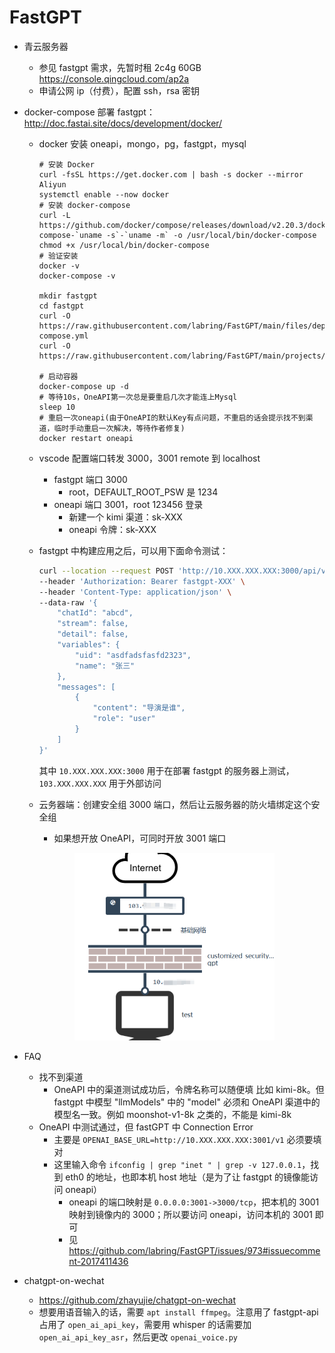 # FastGPT
* 青云服务器
    * 参见 fastgpt 需求，先暂时租 2c4g 60GB https://console.qingcloud.com/ap2a
    * 申请公网 ip（付费），配置 ssh，rsa 密钥
* docker-compose 部署 fastgpt：http://doc.fastai.site/docs/development/docker/
    * docker 安装 oneapi，mongo，pg，fastgpt，mysql
        ```
        # 安装 Docker
        curl -fsSL https://get.docker.com | bash -s docker --mirror Aliyun
        systemctl enable --now docker
        # 安装 docker-compose
        curl -L https://github.com/docker/compose/releases/download/v2.20.3/docker-compose-`uname -s`-`uname -m` -o /usr/local/bin/docker-compose
        chmod +x /usr/local/bin/docker-compose
        # 验证安装
        docker -v
        docker-compose -v

        mkdir fastgpt
        cd fastgpt
        curl -O https://raw.githubusercontent.com/labring/FastGPT/main/files/deploy/fastgpt/docker-compose.yml
        curl -O https://raw.githubusercontent.com/labring/FastGPT/main/projects/app/data/config.json

        # 启动容器
        docker-compose up -d
        # 等待10s，OneAPI第一次总是要重启几次才能连上Mysql
        sleep 10
        # 重启一次oneapi(由于OneAPI的默认Key有点问题，不重启的话会提示找不到渠道，临时手动重启一次解决，等待作者修复)
        docker restart oneapi
        ```
    * vscode 配置端口转发 3000，3001 remote 到 localhost
        * fastgpt 端口 3000
            * root，DEFAULT_ROOT_PSW 是 1234
        * oneapi 端口 3001，root 123456 登录
            * 新建一个 kimi 渠道：sk-XXX
            * oneapi 令牌：sk-XXX
    * fastgpt 中构建应用之后，可以用下面命令测试：
        ```bash
        curl --location --request POST 'http://10.XXX.XXX.XXX:3000/api/v1/chat/completions' \
        --header 'Authorization: Bearer fastgpt-XXX' \
        --header 'Content-Type: application/json' \
        --data-raw '{
            "chatId": "abcd",
            "stream": false,
            "detail": false,
            "variables": {
                "uid": "asdfadsfasfd2323",
                "name": "张三"
            },
            "messages": [
                {
                    "content": "导演是谁",
                    "role": "user"
                }
            ]
        }'
        ```
        其中 `10.XXX.XXX.XXX:3000` 用于在部署 fastgpt 的服务器上测试，`103.XXX.XXX.XXX` 用于外部访问


    * 云务器端：创建安全组 3000 端口，然后让云服务器的防火墙绑定这个安全组
        * 如果想开放 OneAPI，可同时开放 3001 端口
    <p align="center" >
    <img src="./Pictures/fastgpt.png", height='300'>
    </p>


* FAQ
    * 找不到渠道 
        * OneAPI 中的渠道测试成功后，令牌名称可以随便填 比如 kimi-8k。但 fastgpt 中模型 "llmModels" 中的 "model" 必须和 OneAPI 渠道中的模型名一致。例如 moonshot-v1-8k 之类的，不能是 kimi-8k
    * OneAPI 中测试通过，但 fastGPT 中 Connection Error
        * 主要是 `OPENAI_BASE_URL=http://10.XXX.XXX.XXX:3001/v1` 必须要填对
        * 这里输入命令 `ifconfig | grep "inet " | grep -v 127.0.0.1`，找到 eth0 的地址，也即本机 host 地址（是为了让 fastgpt 的镜像能访问 oneapi）
            * oneapi 的端口映射是 `0.0.0.0:3001->3000/tcp`，把本机的 3001 映射到镜像内的 3000；所以要访问 oneapi，访问本机的 3001 即可
            * 见 https://github.com/labring/FastGPT/issues/973#issuecomment-2017411436 

* chatgpt-on-wechat
    * https://github.com/zhayujie/chatgpt-on-wechat
    * 想要用语音输入的话，需要 `apt install ffmpeg`。注意用了 fastgpt-api 占用了 `open_ai_api_key`，需要用 whisper 的话需要加 `open_ai_api_key_asr`，然后更改 `openai_voice.py`


